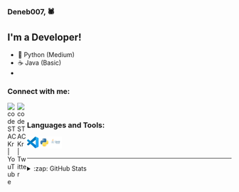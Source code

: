 ### Deneb007, 🕷

## I'm a Developer!

- 🐍 Python (Medium)
- ☕ Java (Basic)
- 
### Connect with me:

[<img align="left" alt="codeSTACKr | YouTube" width="22px" src="https://cdn.jsdelivr.net/npm/simple-icons@v3/icons/youtube.svg" />][youtube]
[<img align="left" alt="codeSTACKr | Twitter" width="22px" src="https://cdn.jsdelivr.net/npm/simple-icons@v3/icons/twitter.svg" />][twitter]

<br />

### Languages and Tools:

<img align="left" alt="Visual Studio Code" width="26px" src="https://raw.githubusercontent.com/github/explore/80688e429a7d4ef2fca1e82350fe8e3517d3494d/topics/visual-studio-code/visual-studio-code.png" />
<img align="left" alt="Python" width="26px" src="https://raw.githubusercontent.com/github/explore/78df643247d429f6cc873026c0622819ad797942/topics/python/python.png" />
<img align="left" alt="Java" width="26px" src="https://raw.githubusercontent.com/github/explore/78df643247d429f6cc873026c0622819ad797942/topics/java/java.png" />
<br />
<br />

---

<details>
  <summary>:zap: GitHub Stats</summary>

  <img align="left" alt="xNullCode GitHub Stats" src="https://github-readme-stats.codestackr.vercel.app/api?username=xNullCode&show_icons=true&hide_border=true" />

</details>

[twitter]: https://twitter.com/zGhosty_
[telegram]: https://t.me/zGhosty
[youtube]: https://youtube.com/zGhosty
